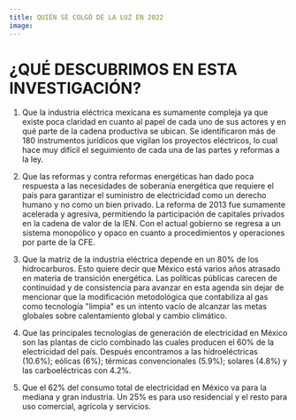 ```yaml
---
title: QUIÉN SE COLGÓ DE LA LUZ EN 2022
image:
---
```


# ¿QUÉ DESCUBRIMOS EN ESTA INVESTIGACIÓN?

1. Que la industria eléctrica mexicana es sumamente compleja ya que existe poca claridad en cuanto al papel de cada uno de sus actores y en qué parte de la cadena productiva se ubican. Se identificaron más de 180 instrumentos jurídicos que vigilan los proyectos eléctricos, lo cual hace muy difícil el seguimiento de cada una de las partes y reformas a la ley.

2. Que las reformas y contra reformas energéticas han dado poca respuesta a las necesidades de soberanía energética que requiere el país para garantizar el suministro de electricidad como un derecho humano y no como un bien privado. La reforma de 2013 fue sumamente acelerada y agresiva, permitiendo la participación de capitales privados en la cadena de valor de la IEN. Con el actual gobierno se regresa a un sistema monopólico y opaco en cuanto a procedimientos y operaciones por parte de la CFE.

3. Que la matriz de la industria eléctrica depende en un 80% de los hidrocarburos. Esto quiere decir que México está varios años atrasado en materia de transición energética. Las políticas públicas carecen de continuidad y de consistencia para avanzar en esta agenda sin dejar de mencionar que la modificación metodológica que contabiliza al gas como tecnología "limpia" es un intento vacío de alcanzar las metas globales sobre calentamiento global y cambio climático.

4. Que las principales tecnologías de generación de electricidad en México son las plantas de ciclo combinado las cuales producen el 60% de la electricidad del país. Después encontramos a las hidroeléctricas (10.6%); eólicas (6%); térmicas convencionales (5.9%); solares (4.8%) y las carboeléctricas con 4.2%.

5. Que el 62% del consumo total de electricidad en México va para la mediana y gran industria. Un 25% es para uso residencial y el resto para uso comercial, agrícola y servicios.